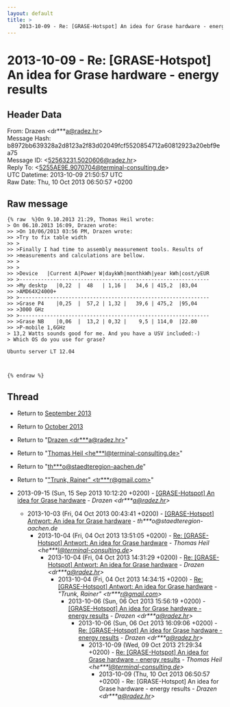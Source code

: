 ```yaml
---
layout: default
title: >
    2013-10-09 - Re: [GRASE-Hotspot] An idea for Grase hardware - energy results
---
```


# 2013-10-09 - Re: [GRASE-Hotspot] An idea for Grase hardware - energy results

## Header Data

From: Drazen \<dr***a@radez.hr\><br>
Message Hash: b8972bb639328a2d8123a2f83d02049fcf5520854712a60812923a20ebf9ea75<br>
Message ID: \<52563231.5020606@radez.hr\><br>
Reply To: \<5255AE9E.9070704@terminal-consulting.de\><br>
UTC Datetime: 2013-10-09 21:50:57 UTC<br>
Raw Date: Thu, 10 Oct 2013 06:50:57 +0200<br>

## Raw message

```
{% raw  %}On 9.10.2013 21:29, Thomas Heil wrote:
> On 06.10.2013 16:09, Drazen wrote:
>> >On 10/06/2013 03:56 PM, Drazen wrote:
>> >Try to fix table width
>> >
>> >Finally I had time to assembly measurement tools. Results of
>> >measurements and calculations are bellow.
>> >
>> >
>> >Device   |Current A|Power W|daykWh|monthkWh|year kWh|cost/yEUR
>> >--------------------------------------------------------------
>> >My desktp   |0,22  |  48   | 1,16 |   34,6 | 415,2  |83,04
>> >AMD64X24000+
>> >--------------------------------------------------------------
>> >Grase P4    |0,25  |  57,2 | 1,32 |   39,6 | 475,2  |95,04
>> >3000 GHz
>> >--------------------------------------------------------------
>> >Grase NB    |0,06  |  13,2 | 0,32 |    9,5 | 114,0  |22.80
>> >P-mobile 1,6GHz
> 13,2 Watts sounds good for me. And you have a USV included:-)
> Which OS do you use for grase?

Ubuntu server LT 12.04



{% endraw %}
```

## Thread

+ Return to [September 2013](/archive/2013/09)
+ Return to [October 2013](/archive/2013/10)

+ Return to "[Drazen <dr***a<span>@</span>radez.hr>](/authors/dr___a_at_radez_hr)"
+ Return to "[Thomas Heil <he***l<span>@</span>terminal-consulting.de>](/authors/he___l_at_terminalconsulting_de)"
+ Return to "[th***o<span>@</span>staedteregion-aachen.de](/authors/th___o_at_staedteregionaachen_de)"
+ Return to "["Trunk, Rainer" <tr***r<span>@</span>gmail.com>](/authors/tr___r_at_gmail_com)"

+ 2013-09-15 (Sun, 15 Sep 2013 10:12:20 +0200) - [[GRASE-Hotspot] An idea for Grase hardware](/archive/2013/09/9f0c7dcab66be1ca537976e15482ef46561440201d5cbbdab63ee94d37fc1f88) - _Drazen \<dr***a@radez.hr\>_
  + 2013-10-03 (Fri, 04 Oct 2013 00:43:41 +0200) - [[GRASE-Hotspot] Antwort:  An idea for Grase hardware](/archive/2013/10/506f380c0bb845e95bfe5faa2d487701d70c5a840c3817402b4873c1686a05b0) - _th***o@staedteregion-aachen.de_
    + 2013-10-04 (Fri, 04 Oct 2013 13:51:05 +0200) - [Re: [GRASE-Hotspot] Antwort:  An idea for Grase hardware](/archive/2013/10/5dd9b64ee4b36ef756e5757affffbd7f67e2087bf143bc8f6beaba6ff08939df) - _Thomas Heil \<he***l@terminal-consulting.de\>_
      + 2013-10-04 (Fri, 04 Oct 2013 14:31:29 +0200) - [Re: [GRASE-Hotspot] Antwort:  An idea for Grase hardware](/archive/2013/10/2b1c27a5fea91734fa1d944a4521fcb22063809a0ecb3fa07fe7990d63ce4c4e) - _Drazen \<dr***a@radez.hr\>_
        + 2013-10-04 (Fri, 04 Oct 2013 14:34:15 +0200) - [Re: [GRASE-Hotspot] Antwort: An idea for Grase hardware](/archive/2013/10/f6569d67213a7977f4a1f980264af68e1c6dd5ab1d641e598a257b9112ae436f) - _"Trunk, Rainer" \<tr***r@gmail.com\>_
          + 2013-10-06 (Sun, 06 Oct 2013 15:56:19 +0200) - [[GRASE-Hotspot] An idea for Grase hardware - energy results](/archive/2013/10/31219fdcd302d26ec101de878a7f53dd1591244f717039e2f00b77b69892aca0) - _Drazen \<dr***a@radez.hr\>_
            + 2013-10-06 (Sun, 06 Oct 2013 16:09:06 +0200) - [Re: [GRASE-Hotspot] An idea for Grase hardware - energy results](/archive/2013/10/595e5f4081184cc4d26b6ccd278e72a20c924bb3409890f318dd5eb71ad61d6c) - _Drazen \<dr***a@radez.hr\>_
              + 2013-10-09 (Wed, 09 Oct 2013 21:29:34 +0200) - [Re: [GRASE-Hotspot] An idea for Grase hardware - energy results](/archive/2013/10/d3fc1821690e13d4da0c08e19231d47e381d7943e5bb6046569026cfe12c8667) - _Thomas Heil \<he***l@terminal-consulting.de\>_
                + 2013-10-09 (Thu, 10 Oct 2013 06:50:57 +0200) - Re: [GRASE-Hotspot] An idea for Grase hardware - energy results - _Drazen \<dr***a@radez.hr\>_

